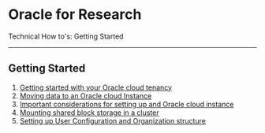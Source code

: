 <!-- Copyright (c) 2020-2021, Oracle and/or its affiliates -->

# Oracle for Research

Technical How to's: Getting Started

---

## Getting Started

1. [Getting started with your Oracle cloud tenancy](https://blogs.oracle.com/oracle-for-research/oracle-cloud-fundamentals-for-researchers%3a-getting-started-with-your-cloud-tenancy)
2. [Moving data to an Oracle cloud Instance](./Moving-Data-To-Oracle-Cloud.md)
3. [Important considerations for setting up and Oracle cloud instance](./Important-Considerations.md)
4. [Mounting shared block storage in a cluster](./Mounting-shared-block-storage.md)
5. [Setting up User Configuration and Organization structure](./Setting-up-an-Org-structure.md)

